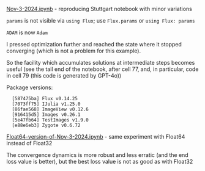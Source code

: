 [Nov-3-2024.ipynb](Nov-3-2024.ipynb) - reproducing Stuttgart notebook with minor variations

`params` is not visible via `using Flux`; use `Flux.params` or `using Flux: params`

`ADAM` is now `Adam`

I pressed optimization further and reached the state where it stopped converging (which is not a problem for this example).

So the facility which accumulates solutions at intermediate steps becomes useful (see the tail end of the notebook, after cell 77, and, in particular, code in cell 79 (this code is generated by GPT-4o))

Package versions:

```
  [587475ba] Flux v0.14.25
  [7073ff75] IJulia v1.25.0
  [86fae568] ImageView v0.12.6
  [916415d5] Images v0.26.1
  [5e47fb64] TestImages v1.9.0
  [e88e6eb3] Zygote v0.6.72
```

[Float64-version-of-Nov-3-2024.ipynb](Float64-version-of-Nov-3-2024.ipynb) - same experiment with Float64 instead of Float32

The convergence dynamics is more robust and less erratic (and the end loss value is better), but the best loss value is not as good as with Float32
